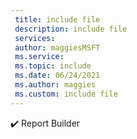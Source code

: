 ```yaml
---
 title: include file
 description: include file
 services: 
 author: maggiesMSFT
 ms.service: 
 ms.topic: include
 ms.date: 06/24/2021
 ms.author: maggies 
 ms.custom: include file
---
```

✔️ Report Builder